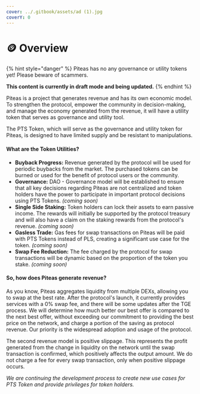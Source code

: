 ```yaml
---
cover: ../.gitbook/assets/ad (1).jpg
coverY: 0
---
```


# 🪙 Overview

{% hint style="danger" %}
Piteas has no any governance or utility tokens yet! Please beware of scammers.

**This content is currently in draft mode and being updated.**
{% endhint %}

Piteas is a project that generates revenue and has its own economic model. To strengthen the protocol, empower the community in decision-making, and manage the economy generated from the revenue, it will have a utility token that serves as governance and utility tool.

The PTS Token, which will serve as the governance and utility token for Piteas, is designed to have limited supply and be resistant to manipulations.

#### What are the Token Utilities?

* **Buyback Progress:** Revenue generated by the protocol will be used for periodic buybacks from the market. The purchased tokens can be burned or used for the benefit of protocol users or the community.
* **Governance:** DAO - Governance model will be established to ensure that all key decisions regarding Piteas are not centralized and token holders have the power to participate in important protocol decisions using PTS Tokens. _(coming soon)_
* **Single Side Staking:** Token holders can lock their assets to earn passive income. The rewards will initially be supported by the protocol treasury and will also have a claim on the staking rewards from the protocol's revenue. _(coming soon)_
* **Gasless Trade:** Gas fees for swap transactions on Piteas will be paid with PTS Tokens instead of PLS, creating a significant use case for the token. _(coming soon)_
* **Swap Fee Reduction:** The fee charged by the protocol for swap transactions will be dynamic based on the proportion of the token you stake. _(coming soon)_

#### So, how does Piteas generate revenue?

As you know, Piteas aggregates liquidity from multiple DEXs, allowing you to swap at the best rate. After the protocol's launch, it currently provides services with a 0% swap fee, and there will be some updates after the TGE process. We will determine how much better our best offer is compared to the next best offer, without exceeding our commitment to providing the best price on the network, and charge a portion of the saving as protocol revenue. Our priority is the widespread adoption and usage of the protocol.

The second revenue model is positive slippage. This represents the profit generated from the change in liquidity on the network until the swap transaction is confirmed, which positively affects the output amount. We do not charge a fee for every swap transaction, only when positive slippage occurs.

_We are continuing the development process to create new use cases for PTS Token and provide privileges for token holders._
